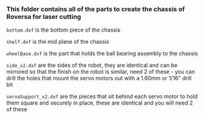 ### This folder contains all of the parts to create the chassis of Roversa for laser cutting

`bottom.dxf` is the bottom piece of the chassis

`shelf.dxf` is the mid plane of the chassis

`wheelBase.dxf` is the part that holds the ball bearing assembly to the chassis

`side_x2.dxf` are the sides of the robot, they are identical and can be mirrored so that the finish on the robot is similar, need 2 of these - you can drill the holes that mount the servo motors out with a 1.60mm or 1/16" drill bit

`servoSupport_x2.dxf` are the pieces that sit behind each servo motor to hold them square and securely in place, these are identical and you will need 2 of these
